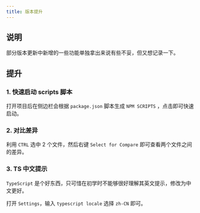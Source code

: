 ```yaml
---
title: 版本提升
---
```


## 说明

部分版本更新中新增的一些功能单独拿出来说有些不妥，但又想记录一下。



## 提升

### 1. 快速启动 scripts 脚本 <Badge text="July 2019" type="warn"/> <Badge text="v1.37"/>

打开项目后在侧边栏会根据  `package.json` 脚本生成 `NPM SCRIPTS` ，点击即可快速启动。

### 2. 对比差异 <Badge text="November 2019" type="warn"/> <Badge text="v1.41"/>

利用 `CTRL` 选中 2 个文件，然后右键 `Select for Compare` 即可查看两个文件之间的差异。

### 3. TS 中文提示 <Badge text="unknown" type="warn"/>

`TypeScript` 是个好东西，只可惜在初学时不能够很好理解其英文提示，修改为中文更好。

打开 `Settings`，输入 `typescript locale`  选择 `zh-CN` 即可。

